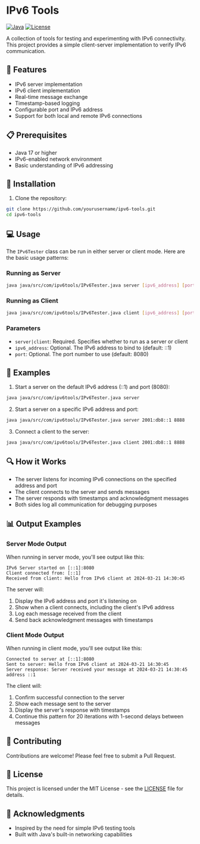 # IPv6 Tools

[![Java](https://img.shields.io/badge/Java-17-red.svg)](https://www.oracle.com/java/)
[![License](https://img.shields.io/badge/License-MIT-blue.svg)](LICENSE)

A collection of tools for testing and experimenting with IPv6 connectivity. This project provides a simple client-server implementation to verify IPv6 communication.

## 🌟 Features

- IPv6 server implementation
- IPv6 client implementation
- Real-time message exchange
- Timestamp-based logging
- Configurable port and IPv6 address
- Support for both local and remote IPv6 connections

## 📋 Prerequisites

- Java 17 or higher
- IPv6-enabled network environment
- Basic understanding of IPv6 addressing

## 🚀 Installation

1. Clone the repository:
```bash
git clone https://github.com/yourusername/ipv6-tools.git
cd ipv6-tools
```

## 💻 Usage

The `IPv6Tester` class can be run in either server or client mode. Here are the basic usage patterns:

### Running as Server

```bash
java java/src/com/ipv6tools/IPv6Tester.java server [ipv6_address] [port]
```

### Running as Client

```bash
java java/src/com/ipv6tools/IPv6Tester.java client [ipv6_address] [port]
```

### Parameters

- `server|client`: Required. Specifies whether to run as a server or client
- `ipv6_address`: Optional. The IPv6 address to bind to (default: ::1)
- `port`: Optional. The port number to use (default: 8080)

## 📝 Examples

1. Start a server on the default IPv6 address (::1) and port (8080):
```bash
java java/src/com/ipv6tools/IPv6Tester.java server
```

2. Start a server on a specific IPv6 address and port:
```bash
java java/src/com/ipv6tools/IPv6Tester.java server 2001:db8::1 8888
```

3. Connect a client to the server:
```bash
java java/src/com/ipv6tools/IPv6Tester.java client 2001:db8::1 8888
```

## 🔍 How it Works

- The server listens for incoming IPv6 connections on the specified address and port
- The client connects to the server and sends messages
- The server responds with timestamps and acknowledgment messages
- Both sides log all communication for debugging purposes

## 📊 Output Examples

### Server Mode Output

When running in server mode, you'll see output like this:
```
IPv6 Server started on [::1]:8080
Client connected from: [::1]
Received from client: Hello from IPv6 client at 2024-03-21 14:30:45
```

The server will:
1. Display the IPv6 address and port it's listening on
2. Show when a client connects, including the client's IPv6 address
3. Log each message received from the client
4. Send back acknowledgment messages with timestamps

### Client Mode Output

When running in client mode, you'll see output like this:
```
Connected to server at [::1]:8080
Sent to server: Hello from IPv6 client at 2024-03-21 14:30:45
Server response: Server received your message at 2024-03-21 14:30:45 address ::1
```

The client will:
1. Confirm successful connection to the server
2. Show each message sent to the server
3. Display the server's response with timestamps
4. Continue this pattern for 20 iterations with 1-second delays between messages

## 🤝 Contributing

Contributions are welcome! Please feel free to submit a Pull Request.

## 📄 License

This project is licensed under the MIT License - see the [LICENSE](LICENSE) file for details.

## 🙏 Acknowledgments

- Inspired by the need for simple IPv6 testing tools
- Built with Java's built-in networking capabilities
